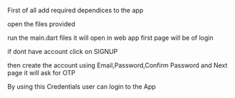 First of all add required dependices to the app

open the files provided 

run the main.dart files
it will open in web app
first page will be of login

if dont have account click on SIGNUP

then create the account using Email,Password,Confirm Password and Next page it will ask for OTP


By using this Credentials user can login to the App



 


      
